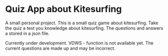 # Quiz App about Kitesurfing
A small personal project. This is a small quiz game about kitesurfing. Take the quiz a test you knowledge about kitesurfing. The questions and answers a stored in a json file. 
 
Currently under development. 
VDWS - function is not available yet.
The current questions are made up and may be incorrect.




